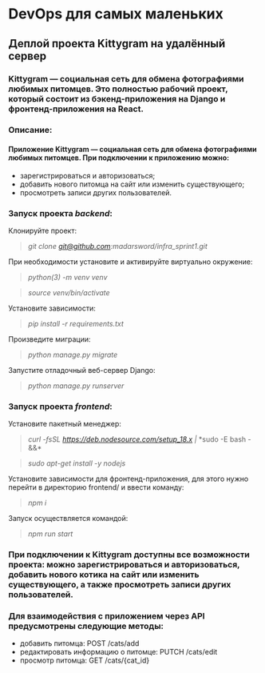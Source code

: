
# **DevOps** для самых маленьких

## Деплой проекта **Kittygram** на удалённый сервер
###  **Kittygram** — социальная сеть для обмена фотографиями любимых питомцев. Это полностью рабочий проект, который состоит из бэкенд-приложения на **Django** и фронтенд-приложения на **React**.

### Описание:
#### Приложение **Kittygram** — социальная сеть для обмена фотографиями любимых питомцев. При подключении к приложению можно:
- зарегистрироваться и авторизоваться;
- добавить нового питомца на сайт или изменить существующего;
- просмотреть записи других пользователей.

### Запуск проекта *backend*:
Клонируйте проект: 
> *git clone git@github.com:madarsword/infra_sprint1.git*

При необходимости установите и активируйте виртуально окружение: 
> *python(3) -m venv venv*

> *source venv/bin/activate*

Установите зависимости: 
> *pip install -r requirements.txt*

Произведите миграции: 
> *python manage.py migrate*

Запустите отладочный веб-сервер Django: 
> *python manage.py runserver*

### Запуск проекта *frontend*:
Установите пакетный менеджер:
> *curl -fsSL https://deb.nodesource.com/setup_18.x* *|* *sudo -E bash - &&\*

> *sudo apt-get install -y nodejs*

Установите зависимости для фронтенд-приложения, для этого нужно перейти в директорию frontend/ и ввести команду:
> *npm i*

Запуск осуществляется командой:
> *npm run start*

### При подключении к Kittygram доступны все возможности проекта: можно зарегистрироваться и авторизоваться, добавить нового котика на сайт или изменить существующего, а также просмотреть записи других пользователей.

### Для взаимодействия с приложением через **API** предусмотрены следующие методы:
- добавить питомца: POST /cats/add
- редактировать информацию о питомце: PUTCH /cats/edit
- просмотр питомца: GET /cats/{cat_id}
